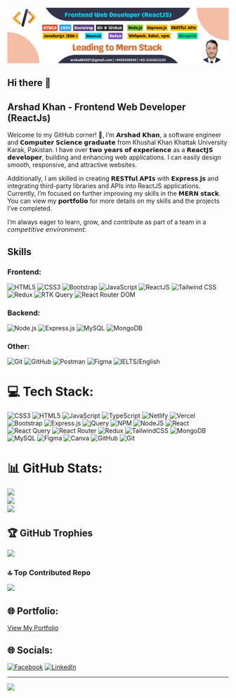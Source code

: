 ![Cover Image](https://github.com/arshadkh507/arshadkh507.github.io/blob/main/assets/images/github%20background%20v3.jpg)

## Hi there 👋

## Arshad Khan - Frontend Web Developer (ReactJs)

Welcome to my GitHub corner! 👋, I’m 𝗔𝗿𝘀𝗵𝗮𝗱 𝗞𝗵𝗮𝗻, a software engineer and 𝗖𝗼𝗺𝗽𝘂𝘁𝗲𝗿 𝗦𝗰𝗶𝗲𝗻𝗰𝗲 𝗴𝗿𝗮𝗱𝘂𝗮𝘁𝗲 from Khushal Khan Khattak University Karak, Pakistan. I have over 𝘁𝘄𝗼 𝘆𝗲𝗮𝗿𝘀 𝗼𝗳 𝗲𝘅𝗽𝗲𝗿𝗶𝗲𝗻𝗰𝗲 as a 𝗥𝗲𝗮𝗰𝘁𝗝𝗦 𝗱𝗲𝘃𝗲𝗹𝗼𝗽𝗲𝗿, building and enhancing web applications. I can easily design smooth, responsive, and attractive websites.

Additionally, I am skilled in creating 𝗥𝗘𝗦𝗧𝗳𝘂𝗹 𝗔𝗣𝗜𝘀 with 𝗘𝘅𝗽𝗿𝗲𝘀𝘀.𝗷𝘀 and integrating third-party libraries and APIs into ReactJS applications. Currently, I’m focused on further improving my skills in the 𝗠𝗘𝗥𝗡 𝘀𝘁𝗮𝗰𝗸. You can view my 𝗽𝗼𝗿𝘁𝗳𝗼𝗹𝗶𝗼 for more details on my skills and the projects I’ve completed.

I’m always eager to learn, grow, and contribute as part of a team in a 𝘤𝘰𝘮𝘱𝘦𝘵𝘪𝘵𝘪𝘷𝘦 𝘦𝘯𝘷𝘪𝘳𝘰𝘯𝘮𝘦𝘯𝘵.

## Skills

### Frontend:

<p align="left">
  <img src="https://img.icons8.com/color/50/000000/html-5.png" alt="HTML5"/>
  <img src="https://img.icons8.com/color/50/000000/css3.png" alt="CSS3"/>
  <img src="https://img.icons8.com/color/50/000000/bootstrap.png" alt="Bootstrap"/>
  <img src="https://img.icons8.com/color/50/000000/javascript.png" alt="JavaScript"/>
  <img src="https://img.icons8.com/plasticine/50/000000/react.png" alt="ReactJS"/>
  <img src="https://img.icons8.com/color/50/000000/tailwind_css.png" alt="Tailwind CSS"/>
  <img src="https://img.icons8.com/color/50/000000/redux.png" alt="Redux"/>
  <img src="https://img.icons8.com/color/50/000000/api-settings.png" alt="RTK Query"/>
  <img src="https://img.icons8.com/color/50/000000/react-native.png" alt="React Router DOM"/>
</p>


### Backend:

<p align="left">
  <img src="https://img.icons8.com/color/50/000000/nodejs.png" alt="Node.js"/>
  <img src="https://img.icons8.com/color/50/000000/express.png" alt="Express.js"/>
  <img src="https://img.icons8.com/fluency/50/000000/mysql-logo.png" alt="MySQL"/>
  <img src="https://img.icons8.com/color/50/000000/mongodb.png" alt="MongoDB"/>
</p>

### Other:

<p align="left">
  <img src="https://img.icons8.com/color/50/000000/git.png" alt="Git"/>
  <img src="https://img.icons8.com/ios-glyphs/50/000000/github.png" alt="GitHub"/>
  <img src="https://img.icons8.com/dusk/50/000000/postman-api.png" alt="Postman"/>
  <img src="https://img.icons8.com/color/50/000000/figma.png" alt="Figma"/>
  <img src="https://img.icons8.com/fluency/50/000000/information.png" alt="IELTS/English"/>
</p>

# 💻 Tech Stack:
![CSS3](https://img.shields.io/badge/css3-%231572B6.svg?style=for-the-badge&logo=css3&logoColor=white) ![HTML5](https://img.shields.io/badge/html5-%23E34F26.svg?style=for-the-badge&logo=html5&logoColor=white) ![JavaScript](https://img.shields.io/badge/javascript-%23323330.svg?style=for-the-badge&logo=javascript&logoColor=%23F7DF1E) ![TypeScript](https://img.shields.io/badge/typescript-%23007ACC.svg?style=for-the-badge&logo=typescript&logoColor=white) ![Netlify](https://img.shields.io/badge/netlify-%23000000.svg?style=for-the-badge&logo=netlify&logoColor=#00C7B7) ![Vercel](https://img.shields.io/badge/vercel-%23000000.svg?style=for-the-badge&logo=vercel&logoColor=white) ![Bootstrap](https://img.shields.io/badge/bootstrap-%238511FA.svg?style=for-the-badge&logo=bootstrap&logoColor=white) ![Express.js](https://img.shields.io/badge/express.js-%23404d59.svg?style=for-the-badge&logo=express&logoColor=%2361DAFB) ![jQuery](https://img.shields.io/badge/jquery-%230769AD.svg?style=for-the-badge&logo=jquery&logoColor=white) ![NPM](https://img.shields.io/badge/NPM-%23CB3837.svg?style=for-the-badge&logo=npm&logoColor=white) ![NodeJS](https://img.shields.io/badge/node.js-6DA55F?style=for-the-badge&logo=node.js&logoColor=white) ![React](https://img.shields.io/badge/react-%2320232a.svg?style=for-the-badge&logo=react&logoColor=%2361DAFB) ![React Query](https://img.shields.io/badge/-React%20Query-FF4154?style=for-the-badge&logo=react%20query&logoColor=white) ![React Router](https://img.shields.io/badge/React_Router-CA4245?style=for-the-badge&logo=react-router&logoColor=white) ![Redux](https://img.shields.io/badge/redux-%23593d88.svg?style=for-the-badge&logo=redux&logoColor=white) ![TailwindCSS](https://img.shields.io/badge/tailwindcss-%2338B2AC.svg?style=for-the-badge&logo=tailwind-css&logoColor=white) ![MongoDB](https://img.shields.io/badge/MongoDB-%234ea94b.svg?style=for-the-badge&logo=mongodb&logoColor=white) ![MySQL](https://img.shields.io/badge/mysql-4479A1.svg?style=for-the-badge&logo=mysql&logoColor=white) ![Figma](https://img.shields.io/badge/figma-%23F24E1E.svg?style=for-the-badge&logo=figma&logoColor=white) ![Canva](https://img.shields.io/badge/Canva-%2300C4CC.svg?style=for-the-badge&logo=Canva&logoColor=white) ![GitHub](https://img.shields.io/badge/github-%23121011.svg?style=for-the-badge&logo=github&logoColor=white) ![Git](https://img.shields.io/badge/git-%23F05033.svg?style=for-the-badge&logo=git&logoColor=white)

# 📊 GitHub Stats:
![](https://github-readme-stats.vercel.app/api?username=arshadkh507&theme=dark&hide_border=false&include_all_commits=true&count_private=true)<br/>
![](https://github-readme-streak-stats.herokuapp.com/?user=arshadkh507&theme=dark&hide_border=false)<br/>
![](https://github-readme-stats.vercel.app/api/top-langs/?username=arshadkh507&theme=dark&hide_border=false&include_all_commits=false&count_private=false&layout=compact)

## 🏆 GitHub Trophies
![](https://github-profile-trophy.vercel.app/?username=arshadkh507&theme=radical&no-frame=false&no-bg=false&margin-w=4)

### 🔝 Top Contributed Repo
![](https://github-contributor-stats.vercel.app/api?username=arshadkh507&limit=5&theme=dark&combine_all_yearly_contributions=true)

## 🌐 Portfolio:
[View My Portfolio](https://arshadkh507.github.io/)

## 🌐 Socials:
[![Facebook](https://img.shields.io/badge/Facebook-%231877F2.svg?logo=Facebook&logoColor=white)](https://facebook.com/code.master.arshad) 
[![LinkedIn](https://img.shields.io/badge/LinkedIn-%230077B5.svg?logo=linkedin&logoColor=white)](https://linkedin.com/in/arshadkh507)

---
[![](https://visitcount.itsvg.in/api?id=arshadkh507&icon=0&color=0)](https://visitcount.itsvg.in)
